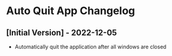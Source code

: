 # Auto Quit App Changelog

## [Initial Version] - 2022-12-05

- Automatically quit the application after all windows are closed
